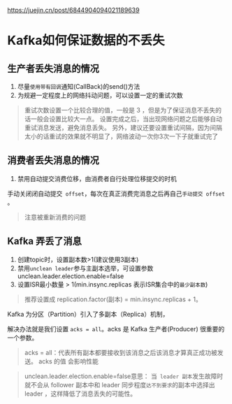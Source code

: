 
<https://juejin.cn/post/6844904094021189639>

# Kafka如何保证数据的不丢失


## 生产者丢失消息的情况

1. 尽量`使用带有回调`通知(CallBack)的send()方法
2. 为规避一定程度上的网络抖动问题，可以设置一定的重试次数

> 重试次数设置一个比较合理的值，一般是 3 ，但是为了保证消息不丢失的话一般会设置比较大一点。
> 设置完成之后，当出现网络问题之后能够自动重试消息发送，避免消息丢失。
> 另外，建议还要设置重试间隔，因为间隔太小的话重试的效果就不明显了，网络波动一次你3次一下子就重试完了
 

## 消费者丢失消息的情况

1. 禁用自动提交消费位移，由消费者自行处理位移提交的时机

手动关闭闭自动提交` offset`，每次在真正消费完消息之后再自己`手动提交 offset` 。
> 注意被重新消费的问题


## Kafka 弄丢了消息
1. 创建topic时，设置副本数>1(建议使用3副本)
2. 禁用`unclean leader`参与主副本选举，可设置参数 unclean.leader.election.enable=false
3. 设置ISR最小数量 > 1(min.insync.replicas 表示ISR集合中的`最少副本数`)
> 推荐设置成 replication.factor(副本) = min.insync.replicas + 1。

Kafka 为分区（Partition）引入了多副本（Replica）机制，

解决办法就是我们设置 `acks = all`。acks 是 Kafka 生产者(Producer) 很重要的一个参数。
> acks = all：代表所有副本都要接收到该消息之后该消息才算真正成功被发送。
> acks 的值 会影响性能


> unclean.leader.election.enable=false意思：
当` leader 副本`发生故障时就不会从 follower 副本中和 leader 
同步程度`达不到要求`的副本中选择出 leader ，这样降低了消息丢失的可能性。

